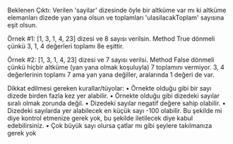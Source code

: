 Beklenen Çıktı: Verilen 'sayilar' dizesinde öyle bir altküme var mı ki altküme elemanları dizede yan yana olsun ve toplamları 'ulasilacakToplam' sayısına eşit olsun.

Örnek #1: [1, 3, 1, 4, 23] dizesi ve 8 sayısı verilsin. Method True dönmeli çünkü 3, 1, 4 değerleri toplamı 8e eşittir.

Örnek #2: [1, 3, 1, 4, 23] dizesi ve 7 sayısı verilsi. Method False dönmeli çünkü hiçbir altküme (yan yana olmak koşuluyla) 7 toplamını vermiyor. 3, 4 değerlerinin toplamı 7 ama yan yana değiller, aralarında 1 değeri de var.

Dikkat edilmesi gereken kurallar/tüyolar:
•	Örnekte olduğu gibi bir sayı dizede birden fazla kez yer alabilir.
•	Örnekte olduğu gibi dizedeki sayılar sıralı olmak zorunda değil.
•	Dizedeki sayılar negatif değere sahip olabilir.
•	Dizedeki sayılarda yer alabilecek en küçük sayı -100 olabilir. Bu şekilde mi diye kontrol etmenize gerek yok, bu şekilde iletilecek diye kabul edebilirsiniz.
•	Çok büyük sayı olursa çatlar mı gibi şeylere takılmanıza gerek yok
